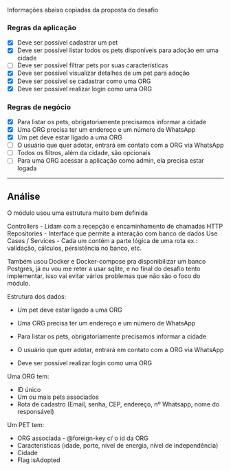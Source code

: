 Informações abaixo copiadas da proposta do desafio

### Regras da aplicação

- [x] Deve ser possível cadastrar um pet
- [x] Deve ser possível listar todos os pets disponíveis para adoção em uma cidade
- [ ] Deve ser possível filtrar pets por suas características
- [x] Deve ser possível visualizar detalhes de um pet para adoção
- [x] Deve ser possível se cadastrar como uma ORG
- [x] Deve ser possível realizar login como uma ORG

### Regras de negócio

- [x] Para listar os pets, obrigatoriamente precisamos informar a cidade
- [x] Uma ORG precisa ter um endereço e um número de WhatsApp
- [x] Um pet deve estar ligado a uma ORG
- [ ] O usuário que quer adotar, entrará em contato com a ORG via WhatsApp
- [ ] Todos os filtros, além da cidade, são opcionais
- [ ] Para uma ORG acessar a aplicação como admin, ela precisa estar logada

---

## Análise

O módulo usou uma estrutura muito bem definida

Controllers - Lidam com a recepção e encaminhamento de chamadas HTTP
Repositories - Interface que permite a interação com banco de dados
Use Cases / Services - Cada um contém a parte lógica de uma rota ex.: validação, cálculos, persistência no banco, etc.

Também usou Docker e Docker-compose pra disponibilizar um banco Postgres, já eu vou me reter a usar sqlite, e no final do desafio tento implementar, isso vai evitar vários problemas que não são o foco do módulo.

Estrutura dos dados:

* Um pet deve estar ligado a uma ORG

* Uma ORG precisa ter um endereço e um número de WhatsApp

* Para listar os pets, obrigatoriamente precisamos informar a cidade

* O usuário que quer adotar, entrará em contato com a ORG via WhatsApp

* Deve ser possível realizar login como uma ORG

Uma ORG tem:
  - ID único
  - Um ou mais pets associados
  - Rota de cadastro (Email, senha, CEP, endereço, nº Whatsapp, nome do responsável)

Um PET tem:
  - ORG associada - @foreign-key c/ o id da ORG
  - Características (idade, porte, nível de energia, nível de independência)
  - Cidade
  - Flag isAdopted